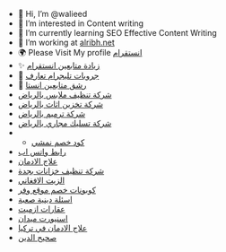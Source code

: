 - 👋 Hi, I’m @walieed
- 👀 I’m interested in Content writing
- 🌱 I’m currently learning SEO Effective Content Writing
- 💞️ I’m working at <a href="https://www.alribh.net/" title="موقع الربح دوت نت">alribh.net</a>
- 🌍 Please Visit My profile <a href="https://www.alribh.net/search/label/%D8%A7%D9%86%D8%B3%D8%AA%D9%82%D8%B1%D8%A7%D9%85" title="انستقرام">انستقرام</a>
- ✨ <a href="https://www.alribh.net/2021/10/increase-free-instagram-followers.html" title="زيادة متابعين انستقرام">زيادة متابعين انستقرام</a>
- 🚀 <a href="https://www.alribh.net/2022/01/telegram-dating-group.html" title="جروبات تليجرام تعارف">جروبات تليجرام تعارف</a>
- 🙌 <a href="https://www.alribh.net/2022/01/smash-followers-insta.html" title="رشق متابعين انستا">رشق متابعين انستا</a>
- <a href="https://roovservices.com/%D8%B4%D8%B1%D9%83%D8%A9-%D8%AA%D9%86%D8%B8%D9%8A%D9%81-%D9%85%D9%86%D8%A7%D8%B2%D9%84-%D8%A8%D8%A7%D9%84%D8%B1%D9%8A%D8%A7%D8%B6/" title="شركة تنظيف ملابس بالرياض">شركة تنظيف ملابس بالرياض</a>
- <a href="https://althurayaa.com/service/%D8%B4%D8%B1%D9%83%D8%A9-%D8%AA%D8%AE%D8%B2%D9%8A%D9%86-%D8%A7%D8%AB%D8%A7%D8%AB-%D8%A8%D8%A7%D9%84%D8%B1%D9%8A%D8%A7%D8%B6/" title="شركة تخزين اثاث بالرياض">شركة تخزين اثاث بالرياض</a>
- <a href="https://mamrservices.com/%D8%B4%D8%B1%D9%83%D8%A9-%D8%AA%D8%B1%D9%85%D9%8A%D9%85-%D8%A8%D8%A7%D9%84%D8%B1%D9%8A%D8%A7%D8%B6-%D8%A8%D8%A3%D8%B3%D8%B9%D8%A7%D8%B1-%D8%AA%D9%86%D8%A7%D9%81%D8%B3%D9%8A%D8%A9" title="شركة ترميم بالرياض">شركة ترميم بالرياض</a>
- <a href="https://mamrservices.com/%D8%B4%D8%B1%D9%83%D8%A9-%D8%AA%D8%B3%D9%84%D9%8A%D9%83-%D9%85%D8%AC%D8%A7%D8%B1%D9%8A-%D8%A8%D8%A7%D9%84%D8%B1%D9%8A%D8%A7%D8%B6" title="شركة تسليك مجاري بالرياض">شركة تسليك مجاري بالرياض</a>
- - <a href="https://couponcodes4u.com/store/coupon-namshi/" title="كود خصم نمشي">كود خصم نمشي</a>
- <a href="https://wts.ms/" title="رابط واتس اب">رابط واتس اب</a>
- <a href="https://elaqatkwt.com" title="علاج الادمان">علاج الادمان</a>
- <a href="https://alzhrani4clean.com/%D8%B4%D8%B1%D9%83%D8%A9-%D8%AA%D9%86%D8%B8%D9%8A%D9%81-%D8%AE%D8%B2%D8%A7%D9%86%D8%A7%D8%AA-%D8%A8%D8%AC%D8%AF%D8%A9" title="شركة تنظيف خزانات بجدة">شركة تنظيف خزانات بجدة</a>
- <a href="https://zaytafghany.com" title="الزيت الافغاني">الزيت الافغاني</a>
- <a href="https://wafiree.com" title="كوبونات خصم موقع وفر">كوبونات خصم موقع وفر</a>
- <a href="https://dealifnd.com/%D8%A7%D8%B3%D8%A6%D9%84%D8%A9-%D8%AF%D9%8A%D9%86%D9%8A%D8%A9-%D8%B5%D8%B9%D8%A8%D8%A9" title="اسئلة دينية صعبة">اسئلة دينية صعبة</a>
- <a href="https://mahallgroup.com/" title="عقارات ازميت">عقارات ازميت</a>
- <a href="https://madahomes.com.tr/%d8%a7%d8%b3%d8%b7%d9%86%d8%a8%d9%88%d9%84-%d8%a7%d8%b3%d9%86%d9%8a%d9%88%d8%b1%d8%aa-%d9%85%d9%8a%d8%af%d8%a7%d9%86/" title="اسنيورت ميدان">اسنيورت ميدان</a>
- <a href="https://addicenter.com/%D8%B9%D9%84%D8%A7%D8%AC-%D8%A7%D9%84%D8%A7%D8%AF%D9%85%D8%A7%D9%86-%D9%81%D9%8A-%D8%AA%D8%B1%D9%83%D9%8A%D8%A7/" title="علاج الادمان في تركيا">علاج الادمان في تركيا</a>
- <a href="https://amrelmolahz.blogspot.com/" title="صحيح الدين">صحيح الدين</a>
<!---
Walieed/Walieed is a ✨ special ✨ repository because its `README.md` (this file) appears on your GitHub profile.
You can click the Preview link to take a look at your changes.
--->
